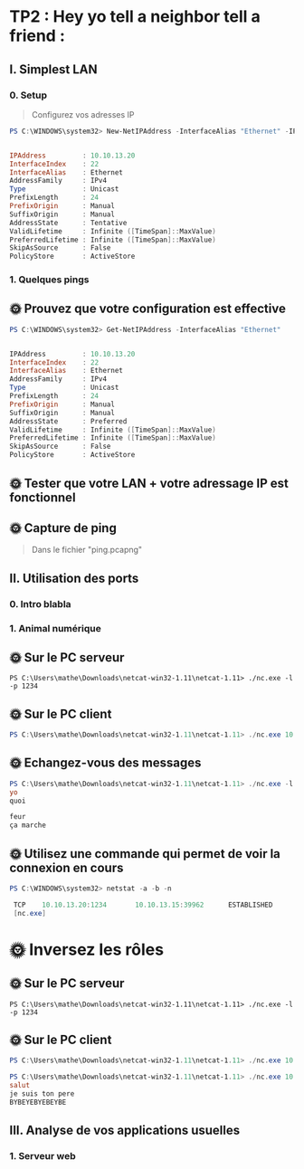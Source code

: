 # TP2 : Hey yo tell a neighbor tell a friend :
## I. Simplest LAN 
### **0. Setup** 
>Configurez vos adresses IP
```powershell
PS C:\WINDOWS\system32> New-NetIPAddress -InterfaceAlias "Ethernet" -IPAddress 10.10.13.20 -PrefixLength 24


IPAddress         : 10.10.13.20
InterfaceIndex    : 22
InterfaceAlias    : Ethernet
AddressFamily     : IPv4
Type              : Unicast
PrefixLength      : 24
PrefixOrigin      : Manual
SuffixOrigin      : Manual
AddressState      : Tentative
ValidLifetime     : Infinite ([TimeSpan]::MaxValue)
PreferredLifetime : Infinite ([TimeSpan]::MaxValue)
SkipAsSource      : False
PolicyStore       : ActiveStore
```

### **1. Quelques pings**
## 🌞 Prouvez que votre configuration est effective
```powershell
PS C:\WINDOWS\system32> Get-NetIPAddress -InterfaceAlias "Ethernet"


IPAddress         : 10.10.13.20
InterfaceIndex    : 22
InterfaceAlias    : Ethernet
AddressFamily     : IPv4
Type              : Unicast
PrefixLength      : 24
PrefixOrigin      : Manual
SuffixOrigin      : Manual
AddressState      : Preferred
ValidLifetime     : Infinite ([TimeSpan]::MaxValue)
PreferredLifetime : Infinite ([TimeSpan]::MaxValue)
SkipAsSource      : False
PolicyStore       : ActiveStore
```
## 🌞 Tester que votre LAN + votre adressage IP est fonctionnel
## 🌞 Capture de ping
> Dans le fichier "ping.pcapng"
## II. Utilisation des ports
### **0. Intro blabla**
### **1. Animal numérique**
## 🌞 Sur le PC serveur
```powersell
PS C:\Users\mathe\Downloads\netcat-win32-1.11\netcat-1.11> ./nc.exe -l -p 1234
```
## 🌞 Sur le PC client
```powershell
PS C:\Users\mathe\Downloads\netcat-win32-1.11\netcat-1.11> ./nc.exe 10.10.13.20 1234
```
## 🌞 Echangez-vous des messages
```powershell
PS C:\Users\mathe\Downloads\netcat-win32-1.11\netcat-1.11> ./nc.exe -l -p 1234
yo
quoi

feur
ça marche
```
## 🌞 Utilisez une commande qui permet de voir la connexion en cours
```powershell
PS C:\WINDOWS\system32> netstat -a -b -n

 TCP    10.10.13.20:1234       10.10.13.15:39962      ESTABLISHED
 [nc.exe]
 ```

 # 🌞 Inversez les rôles
 
 ## 🌞 Sur le PC serveur
```powersell
PS C:\Users\mathe\Downloads\netcat-win32-1.11\netcat-1.11> ./nc.exe -l -p 1234
```
## 🌞 Sur le PC client
```powershell
PS C:\Users\mathe\Downloads\netcat-win32-1.11\netcat-1.11> ./nc.exe 10.10.13.15 1234
```
```powershell
PS C:\Users\mathe\Downloads\netcat-win32-1.11\netcat-1.11> ./nc.exe 10.10.13.15 1234
salut
je suis ton pere
BYBEYEBYEBEYBE
```
## III. Analyse de vos applications usuelles
### **1. Serveur web**

